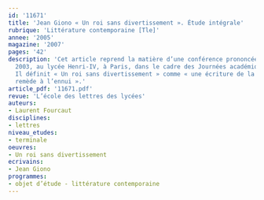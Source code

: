 ```yaml
---
id: '11671'
title: 'Jean Giono « Un roi sans divertissement ». Étude intégrale'
rubrique: 'Littérature contemporaine [Tle]'
annee: '2005'
magazine: '2007'
pages: '42'
description: 'Cet article reprend la matière d’une conférence prononcée le 4 octobre
  2003, au lycée Henri-IV, à Paris, dans le cadre des Journées académiques de formation.
  Il définit « Un roi sans divertissement » comme « une écriture de la cruauté comme
  remède à l’ennui ».'
article_pdf: '11671.pdf'
revue: 'L’école des lettres des lycées'
auteurs:
- Laurent Fourcaut
disciplines:
- lettres
niveau_etudes:
- terminale
oeuvres:
- Un roi sans divertissement
ecrivains:
- Jean Giono
programmes:
- objet d’étude - littérature contemporaine
---
```

